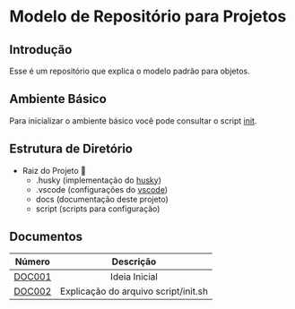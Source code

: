 # Modelo de Repositório para Projetos

## Introdução 

Esse é um repositório que explica o modelo padrão para objetos. 

## Ambiente Básico

Para inicializar o ambiente básico você pode consultar o script [init](script/init.sh).

## Estrutura de Diretório

- Raiz do Projeto 🌳
  - .husky (implementação do [husky]())
  - .vscode (configurações do [vscode]())
  - docs (documentação deste projeto)
  - script (scripts para configuração)

## Documentos

|          Número          |              Descrição               |
| :----------------------: | :----------------------------------: |
| [DOC001](docs/DOC001.md) |            Ideia Inicial             |
| [DOC002](docs/DOC002.md) | Explicação do arquivo script/init.sh |
